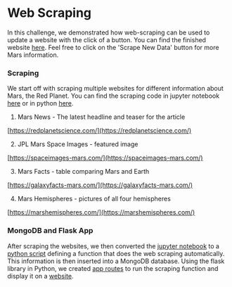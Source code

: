 # Web Scraping

In this challenge, we demonstrated how web-scraping can be used to update a website with the click of a button. You can find the finished website [here](https://corters22.github.io/web-scraping-challenge/index.html). Feel free to click on the 'Scrape New Data' button for more Mars information.

### Scraping
We start off with scraping  multiple websites for different information about Mars, the Red Planet. You can find the scraping code in jupyter notebook [here](https://github.com/Corters22/web-scraping-challenge/blob/main/Mission_to_Mars/mission_to_mars.ipynb) or in python [here](https://github.com/Corters22/web-scraping-challenge/blob/main/scrape_mars.py).

1. Mars News - The latest headline and teaser for the article

[https://redplanetscience.com/](https://redplanetscience.com/)

2. JPL Mars Space Images - featured image

[https://spaceimages-mars.com/](https://spaceimages-mars.com/)

3. Mars Facts - table comparing Mars and Earth

[https://galaxyfacts-mars.com/](https://galaxyfacts-mars.com/)

4. Mars Hemispheres - pictures of all four hemispheres

[https://marshemispheres.com/](https://marshemispheres.com/)

### MongoDB and Flask App
After scraping the websites, we then converted the [jupyter notebook](https://github.com/Corters22/web-scraping-challenge/blob/main/Mission_to_Mars/mission_to_mars.ipynb) to a [python script](https://github.com/Corters22/web-scraping-challenge/blob/main/scrape_mars.py) defining a function that does the web scraping automatically. This information is then inserted into a MongoDB database. Using the flask library in Python, we created [app routes](https://github.com/Corters22/web-scraping-challenge/blob/main/app.py) to run the scraping function and display it on a [website](https://github.com/Corters22/web-scraping-challenge/blob/main/templates/index.html). 
